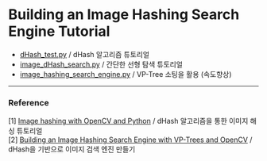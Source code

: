 # Building an Image Hashing Search Engine Tutorial

* [dHash_test.py](https://github.com/DoranLyong/Image-Hashing-for-Search-Engine/blob/main/dHash_test.py)   / dHash 알고리즘 튜토리얼 
* [image_dHash_search.py](https://github.com/DoranLyong/Image-Hashing-for-Search-Engine/blob/main/image_dHash_search.py) / 간단한 선형 탐색 튜토리얼 
* [image_hashing_search_engine.py](https://github.com/DoranLyong/Image-Hashing-for-Search-Engine/blob/main/image_hashing_search_engine.py) / VP-Tree 소팅을 활용 (속도향상)




***
### Reference 
[1] [Image hashing with OpenCV and Python](https://www.pyimagesearch.com/2017/11/27/image-hashing-opencv-python/) / dHash 알고리즘을 통한 이미지 해싱 튜토리얼 </br>
[2] [Building an Image Hashing Search Engine with VP-Trees and OpenCV](https://www.pyimagesearch.com/2019/08/26/building-an-image-hashing-search-engine-with-vp-trees-and-opencv/) / dHash을 기반으로 이미지 검색 엔진 만들기 </br>

